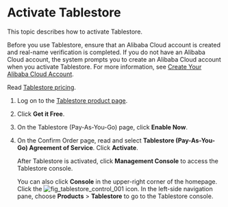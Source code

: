 # Activate Tablestore

This topic describes how to activate Tablestore.

Before you use Tablestore, ensure that an Alibaba Cloud account is created and real-name verification is completed. If you do not have an Alibaba Cloud account, the system prompts you to create an Alibaba Cloud account when you activate Tablestore. For more information, see [Create Your Alibaba Cloud Account](https://account-intl.aliyun.com/register/intl_register.htm).

Read [Tablestore pricing](https://www.alibabacloud.com/product/table-store/pricing).

1.  Log on to the [Tablestore product page](https://www.alibabacloud.com/product/table-store).

2.  Click **Get it Free**.

3.  On the Tablestore \(Pay-As-You-Go\) page, click **Enable Now**.

4.  On the Confirm Order page, read and select **Tablestore \(Pay-As-You-Go\) Agreement of Service**. Click **Activate**.

    After Tablestore is activated, click **Management Console** to access the Tablestore console.

    You can also click **Console** in the upper-right corner of the homepage. Click the ![fig_tablestore_control_001](https://static-aliyun-doc.oss-cn-hangzhou.aliyuncs.com/assets/img/en-US/0984692951/p96140.png) icon. In the left-side navigation pane, choose **Products** \> **Tablestore** to go to the Tablestore console.



